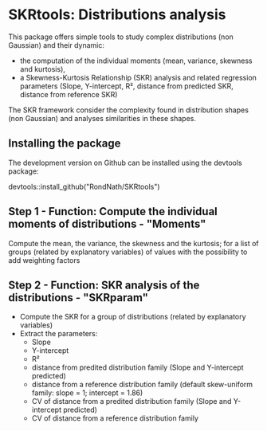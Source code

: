 # SKRtools: Distributions analysis

This package offers simple tools to study complex distributions (non Gaussian) and their dynamic: 
- the computation of the individual moments (mean, variance, skewness and kurtosis),
- a Skewness-Kurtosis Relationship (SKR) analysis and related regression parameters (Slope, Y-intercept, R², distance from predicted SKR, distance from reference SKR)

The SKR framework consider the complexity found in distribution shapes (non Gaussian) and analyses similarities in these shapes. 

Installing the package
---------------------------------
The development version on Github can be installed using the devtools package:

devtools::install_github("RondNath/SKRtools")


Step 1 - Function: Compute the individual moments of distributions - "Moments"
---
Compute the mean, the variance, the skewness and the kurtosis; 
for a list of groups (related by explanatory variables) of values with the possibility to add weighting factors


Step 2 - Function: SKR analysis of the distributions - "SKRparam"
---
-   Compute the SKR for a group of distributions (related by explanatory variables)
-   Extract the parameters:
    - Slope
    - Y-intercept  
    - R²
    - distance from predited distribution family (Slope and Y-intercept predicted)
    - distance from a reference distribution family (default skew-uniform family: slope = 1; intercept = 1.86)
    - CV of distance from a predited distribution family (Slope and Y-intercept predicted)
    - CV of distance from a reference distribution family
